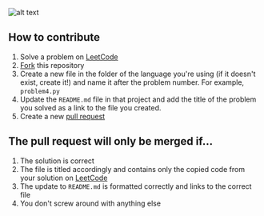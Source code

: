 ![alt text](https://github.com/benbotvinick/LeetCode/blob/master/leetcode.png)
## How to contribute
1. Solve a problem on [LeetCode](https://leetcode.com)
2. [Fork](https://help.github.com/articles/fork-a-repo/) this repository
3. Create a new file in the folder of the language you're using (if it doesn't exist, create it!) and name it after the problem number. For example, `problem4.py`
4. Update the `README.md` file in that project and add the title of the problem you solved as a link to the file you created.
5. Create a new [pull request](https://help.github.com/articles/creating-a-pull-request/)

## The pull request will only be merged if...
1. The solution is correct
2. The file is titled accordingly and contains only the copied code from your solution on [LeetCode](https://leetcode.com)
3. The update to `README.md` is formatted correctly and links to the correct file
4. You don't screw around with anything else
